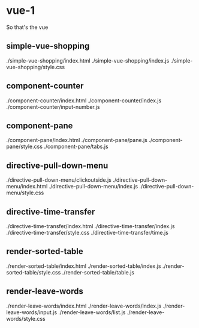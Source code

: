 # vue-1

So that's the vue

## simple-vue-shopping

./simple-vue-shopping/index.html
./simple-vue-shopping/index.js
./simple-vue-shopping/style.css

## component-counter

./component-counter/index.html
./component-counter/index.js
./component-counter/input-number.js

## component-pane

./component-pane/index.html
./component-pane/pane.js
./component-pane/style.css
./component-pane/tabs.js

## directive-pull-down-menu

./directive-pull-down-menu/clickoutside.js
./directive-pull-down-menu/index.html
./directive-pull-down-menu/index.js
./directive-pull-down-menu/style.css

## directive-time-transfer

./directive-time-transfer/index.html
./directive-time-transfer/index.js
./directive-time-transfer/style.css
./directive-time-transfer/time.js

## render-sorted-table

./render-sorted-table/index.html
./render-sorted-table/index.js
./render-sorted-table/style.css
./render-sorted-table/table.js

## render-leave-words

./render-leave-words/index.html
./render-leave-words/index.js
./render-leave-words/input.js
./render-leave-words/list.js
./render-leave-words/style.css